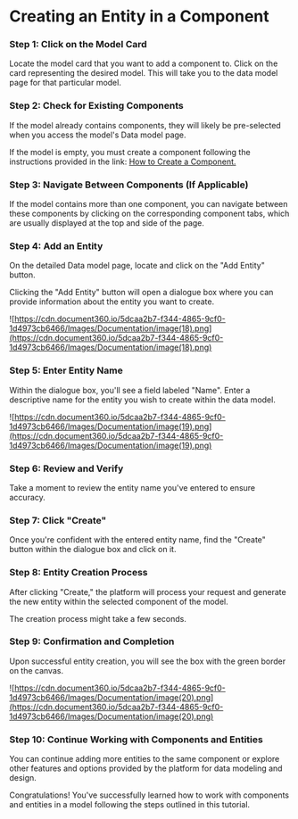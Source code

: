 # Creating an Entity in a Component

### **Step 1: Click on the Model Card**

Locate the model card that you want to add a component to. Click on the card representing the desired model. This will take you to the data model page for that particular model.

### **Step 2: Check for Existing Components**

If the model already contains components, they will likely be pre-selected when you access the model's Data model page.

If the model is empty, you must create a component following the instructions provided in the link: [How to Create a Component.](https://www.notion.so/v1/docs/how-to-create-a-component)

### **Step 3: Navigate Between Components (If Applicable)**

If the model contains more than one component, you can navigate between these components by clicking on the corresponding component tabs, which are usually displayed at the top and side of the page.

### **Step 4: Add an Entity**

On the detailed Data model page, locate and click on the "Add Entity" button.

Clicking the "Add Entity" button will open a dialogue box where you can provide information about the entity you want to create.

![https://cdn.document360.io/5dcaa2b7-f344-4865-9cf0-1d4973cb6466/Images/Documentation/image(18).png](https://cdn.document360.io/5dcaa2b7-f344-4865-9cf0-1d4973cb6466/Images/Documentation/image(18).png)

### **Step 5: Enter Entity Name**

Within the dialogue box, you'll see a field labeled "Name". Enter a descriptive name for the entity you wish to create within the data model.

![https://cdn.document360.io/5dcaa2b7-f344-4865-9cf0-1d4973cb6466/Images/Documentation/image(19).png](https://cdn.document360.io/5dcaa2b7-f344-4865-9cf0-1d4973cb6466/Images/Documentation/image(19).png)

### **Step 6: Review and Verify**

Take a moment to review the entity name you've entered to ensure accuracy.

### **Step 7: Click "Create"**

Once you're confident with the entered entity name, find the "Create" button within the dialogue box and click on it.

### **Step 8: Entity Creation Process**

After clicking "Create," the platform will process your request and generate the new entity within the selected component of the model.

The creation process might take a few seconds.

### **Step 9: Confirmation and Completion**

Upon successful entity creation, you will see the box with the green border on the canvas.

![https://cdn.document360.io/5dcaa2b7-f344-4865-9cf0-1d4973cb6466/Images/Documentation/image(20).png](https://cdn.document360.io/5dcaa2b7-f344-4865-9cf0-1d4973cb6466/Images/Documentation/image(20).png)

### **Step 10: Continue Working with Components and Entities**

You can continue adding more entities to the same component or explore other features and options provided by the platform for data modeling and design.

Congratulations! You've successfully learned how to work with components and entities in a model following the steps outlined in this tutorial.